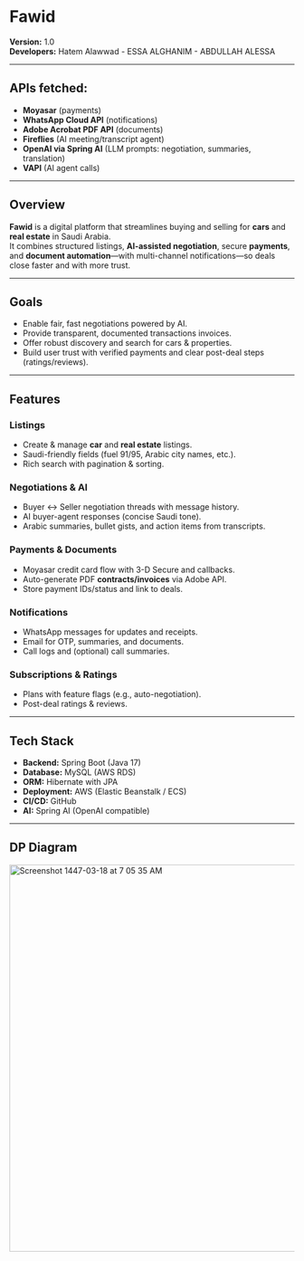 # Fawid
**Version:** 1.0  
**Developers:** Hatem Alawwad - ESSA ALGHANIM - ABDULLAH ALESSA

---

## APIs fetched:
- **Moyasar** (payments)  
- **WhatsApp Cloud API** (notifications)  
- **Adobe Acrobat PDF API** (documents)  
- **Fireflies** (AI meeting/transcript agent)  
- **OpenAI via Spring AI** (LLM prompts: negotiation, summaries, translation)
- **VAPI** (AI agent calls)

---

## Overview
**Fawid** is a digital platform that streamlines buying and selling for **cars** and **real estate** in Saudi Arabia.  
It combines structured listings, **AI-assisted negotiation**, secure **payments**, and **document automation**—with multi-channel notifications—so deals close faster and with more trust.

---

## Goals
- Enable fair, fast negotiations powered by AI.  
- Provide transparent, documented transactions invoices.  
- Offer robust discovery and search for cars & properties.  
- Build user trust with verified payments and clear post-deal steps (ratings/reviews).

---

## Features
### Listings
- Create & manage **car** and **real estate** listings.  
- Saudi-friendly fields (fuel 91/95, Arabic city names, etc.).  
- Rich search with pagination & sorting.

### Negotiations & AI
- Buyer ↔ Seller negotiation threads with message history.  
- AI buyer-agent responses (concise Saudi tone).  
- Arabic summaries, bullet gists, and action items from transcripts.

### Payments & Documents
- Moyasar credit card flow with 3-D Secure and callbacks.  
- Auto-generate PDF **contracts/invoices** via Adobe API.  
- Store payment IDs/status and link to deals.

### Notifications
- WhatsApp messages for updates and receipts.  
- Email for OTP, summaries, and documents.  
- Call logs and (optional) call summaries.

### Subscriptions & Ratings
- Plans with feature flags (e.g., auto-negotiation).  
- Post-deal ratings & reviews.

---

## Tech Stack
- **Backend:** Spring Boot (Java 17)  
- **Database:** MySQL (AWS RDS)  
- **ORM:** Hibernate with JPA  
- **Deployment:** AWS (Elastic Beanstalk / ECS)  
- **CI/CD:** GitHub  
- **AI:** Spring AI (OpenAI compatible)

---

## DP Diagram

<img width="735" height="684" alt="Screenshot 1447-03-18 at 7 05 35 AM" src="https://github.com/user-attachments/assets/ade08d7c-6f09-4e9c-a27f-5f0ec7fb08f9" />





